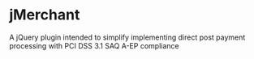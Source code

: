 # jMerchant
A jQuery plugin intended to simplify implementing direct post payment processing with PCI DSS 3.1 SAQ A-EP compliance
